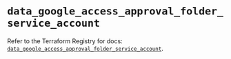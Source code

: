 # `data_google_access_approval_folder_service_account`

Refer to the Terraform Registry for docs: [`data_google_access_approval_folder_service_account`](https://registry.terraform.io/providers/hashicorp/google/6.18.0/docs/data-sources/access_approval_folder_service_account).
